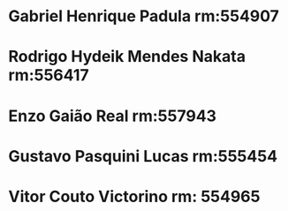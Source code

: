 # Gabriel Henrique Padula rm:554907
# Rodrigo Hydeik Mendes Nakata rm:556417
# Enzo Gaião Real rm:557943
# Gustavo Pasquini Lucas rm:555454
# Vitor Couto Victorino rm: 554965
